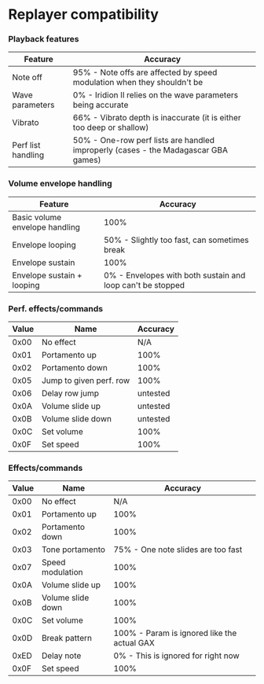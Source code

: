 # Replayer compatibility

### Playback features
|Feature                         |Accuracy                                                                           |
|--------------------------------|-----------------------------------------------------------------------------------|
|Note off                        |95% - Note offs are affected by speed modulation when they shouldn't be            |
|Wave parameters                 |0% - Iridion II relies on the wave parameters being accurate                       |
|Vibrato                         |66% - Vibrato depth is inaccurate (it is either too deep or shallow)               |
|Perf list handling              |50% - One-row perf lists are handled improperly (cases - the Madagascar GBA games) |


### Volume envelope handling
|Feature                         |Accuracy                                                    |
|--------------------------------|------------------------------------------------------------|
|Basic volume envelope handling  |100%                                                        |
|Envelope looping                |50% - Slightly too fast, can sometimes break                |
|Envelope sustain                |100%                                                        |
|Envelope sustain + looping      |0% - Envelopes with both sustain and loop can't be stopped  |


### Perf. effects/commands

|Value    |Name                            |Accuracy                                 |
|---------|--------------------------------|-----------------------------------------|
|0x00     |No effect                       |N/A                                      |
|0x01     |Portamento up                   |100%                                     |
|0x02     |Portamento down                 |100%                                     |
|0x05     |Jump to given perf. row         |100%                                     |
|0x06     |Delay row jump                  |untested                                 |
|0x0A     |Volume slide up                 |untested                                 |
|0x0B     |Volume slide down               |untested                                 |
|0x0C     |Set volume                      |100%                                     |
|0x0F     |Set speed                       |100%                                     |

### Effects/commands

|Value    |Name                            |Accuracy                                            |
|---------|--------------------------------|----------------------------------------------------|
|0x00     |No effect                       |N/A                                                 |
|0x01     |Portamento up                   |100%                                                |
|0x02     |Portamento down                 |100%                                                |
|0x03     |Tone portamento                 |75% - One note slides are too fast                  |
|0x07     |Speed modulation                |100%                                                |
|0x0A     |Volume slide up                 |100%                                                |
|0x0B     |Volume slide down               |100%                                                |
|0x0C     |Set volume                      |100%                                                |
|0x0D     |Break pattern                   |100% - Param is ignored like the actual GAX         |
|0xED     |Delay note                      |0% - This is ignored for right now                  |
|0x0F     |Set speed                       |100%                                                |
